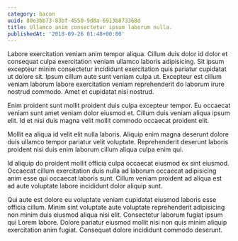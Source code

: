 ```yaml
---
category: bacon
uuid: 80e3bb73-83bf-4550-9d8a-6913b873368d
title: Ullamco anim consectetur ipsum laborum nulla.
publishedAt: '2018-09-26 01:48+00:00'
---
```


Labore exercitation veniam anim tempor aliqua. Cillum duis dolor id dolor et consequat culpa exercitation veniam ullamco laboris adipisicing. Sit ipsum excepteur minim consectetur incididunt exercitation quis pariatur cupidatat ut dolore sit. Ipsum cillum aute sunt veniam culpa ut. Excepteur est cillum veniam laborum labore exercitation veniam reprehenderit do laborum irure nostrud commodo. Amet et cupidatat nisi nostrud.

Enim proident sunt mollit proident duis culpa excepteur tempor. Eu occaecat veniam sunt amet veniam dolor eiusmod et. Cillum duis veniam aliqua ipsum elit. Id et nisi duis magna velit mollit commodo occaecat proident elit.

Mollit ea aliqua id velit elit nulla laboris. Aliquip enim magna deserunt dolore duis ullamco tempor pariatur velit voluptate. Reprehenderit deserunt laboris proident nisi duis enim laborum cillum aliqua culpa enim qui.

Id aliquip do proident mollit officia culpa occaecat eiusmod ex sint eiusmod. Occaecat cillum exercitation duis nulla ad laborum occaecat adipisicing anim esse qui occaecat laboris sunt. Cillum veniam proident ad aliqua est ad aute voluptate labore incididunt dolor aliquip sunt.

Qui aute est dolore eu voluptate veniam cupidatat eiusmod laboris esse officia cillum. Minim sint voluptate aute voluptate reprehenderit adipisicing non minim duis eiusmod aliqua nisi elit. Consectetur laborum fugiat ipsum qui Lorem labore. Dolore pariatur eiusmod mollit nisi non quis minim aliquip exercitation anim fugiat. Consequat dolore incididunt commodo deserunt.
